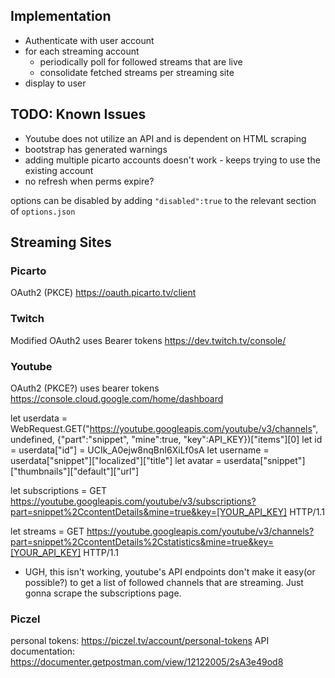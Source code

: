 ## Implementation
* Authenticate with user account
* for each streaming account
	* periodically poll for followed streams that are live
	* consolidate fetched streams per streaming site
* display to user

## TODO: Known Issues
* Youtube does not utilize an API and is dependent on HTML scraping
* bootstrap has generated warnings
* adding multiple picarto accounts doesn't work - keeps trying to use the existing account
* no refresh when perms expire?

options can be disabled by adding `"disabled":true` to the relevant section of `options.json`


## Streaming Sites
### Picarto
OAuth2 (PKCE)
https://oauth.picarto.tv/client

### Twitch
Modified OAuth2
uses Bearer tokens
https://dev.twitch.tv/console/

### Youtube
OAuth2 (PKCE?)
uses bearer tokens
https://console.cloud.google.com/home/dashboard

let userdata = WebRequest.GET("https://youtube.googleapis.com/youtube/v3/channels", undefined, {"part":"snippet", "mine":true, "key":API_KEY})["items"][0]
let id = userdata["id"] = UCIk_A0ejw8nqBnI6XiLf0sA
let username = userdata["snippet"]["localized"]["title"]
let avatar = userdata["snippet"]["thumbnails"]["default"]["url"]

let subscriptions = GET https://youtube.googleapis.com/youtube/v3/subscriptions?part=snippet%2CcontentDetails&mine=true&key=[YOUR_API_KEY] HTTP/1.1

let streams = GET https://youtube.googleapis.com/youtube/v3/channels?part=snippet%2CcontentDetails%2Cstatistics&mine=true&key=[YOUR_API_KEY] HTTP/1.1

* UGH, this isn't working, youtube's API endpoints don't make it easy(or possible?) to get a list of followed channels that are streaming. Just gonna scrape the subscriptions page.

### Piczel
personal tokens: https://piczel.tv/account/personal-tokens
API documentation: https://documenter.getpostman.com/view/12122005/2sA3e49od8